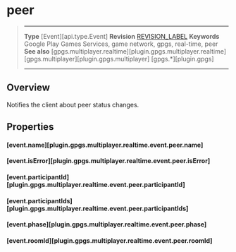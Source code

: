 # peer

> --------------------- ------------------------------------------------------------------------------------------
> __Type__              [Event][api.type.Event]
> __Revision__          [REVISION_LABEL](REVISION_URL)
> __Keywords__          Google Play Games Services, game network, gpgs, real-time, peer
> __See also__          [gpgs.multiplayer.realtime][plugin.gpgs.multiplayer.realtime]
>						[gpgs.multiplayer][plugin.gpgs.multiplayer]
>                       [gpgs.*][plugin.gpgs]
> --------------------- ------------------------------------------------------------------------------------------

## Overview

Notifies the client about peer status changes.

## Properties

#### [event.name][plugin.gpgs.multiplayer.realtime.event.peer.name]

#### [event.isError][plugin.gpgs.multiplayer.realtime.event.peer.isError]

#### [event.participantId][plugin.gpgs.multiplayer.realtime.event.peer.participantId]

#### [event.participantIds][plugin.gpgs.multiplayer.realtime.event.peer.participantIds]

#### [event.phase][plugin.gpgs.multiplayer.realtime.event.peer.phase]

#### [event.roomId][plugin.gpgs.multiplayer.realtime.event.peer.roomId]